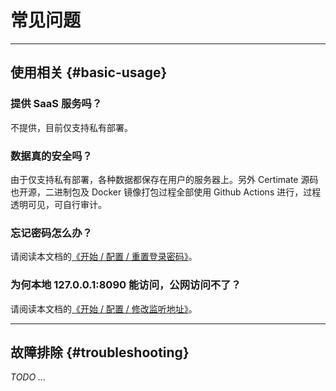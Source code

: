 ﻿# 常见问题

---

## 使用相关 {#basic-usage}

### 提供 SaaS 服务吗？

不提供，目前仅支持私有部署。

### 数据真的安全吗？

由于仅支持私有部署，各种数据都保存在用户的服务器上。另外 Certimate 源码也开源，二进制包及 Docker 镜像打包过程全部使用 Github Actions 进行，过程透明可见，可自行审计。

### 忘记密码怎么办？

请阅读本文档的[《开始 / 配置 / 重置登录密码》](../getting-started/configuration#reset-password)。

### 为何本地 127.0.0.1:8090 能访问，公网访问不了？

请阅读本文档的[《开始 / 配置 / 修改监听地址》](../getting-started/configuration#set-the-listening-url)。

---

## 故障排除 {#troubleshooting}

_TODO ..._
